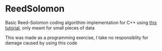 # ReedSolomon 

Basic Reed-Solomon coding algorithim implementation for C++ using [this tutorial](https://en.wikiversity.org/wiki/Reed–Solomon_codes_for_coders), only meant for small pieces of data

This was made as a programming exercise, I take no responsiblity for damage caused by using this code 